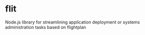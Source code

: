 flit
====

Node.js library for streamlining application deployment or systems administration tasks based on flightplan
